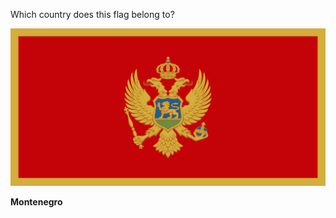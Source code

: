 Which country does this flag belong to?

![Flag of Montenegro](images/Flag_of_Montenegro.svg)
<!--question-->
**Montenegro**